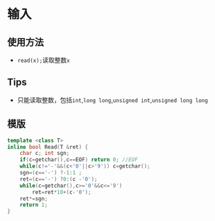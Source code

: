 # 输入

## 使用方法
* `read(x);`读取整数`x`

## Tips
* 只能读取整数，包括`int`,`long long`,`unsigned int`,`unsigned long long`

## 模版
```C++
template <class T>inline bool Read(T &ret) {    char c; int sgn;    if(c=getchar(),c==EOF) return 0; //EOF
    while(c!='-'&&(c<'0'||c>'9')) c=getchar();    sgn=(c=='-') ?-1:1 ;    ret=(c=='-') ?0:(c -'0');
    while(c=getchar(),c>='0'&&c<='9')
        ret=ret*10+(c-'0');
    ret*=sgn;    return 1;}
```